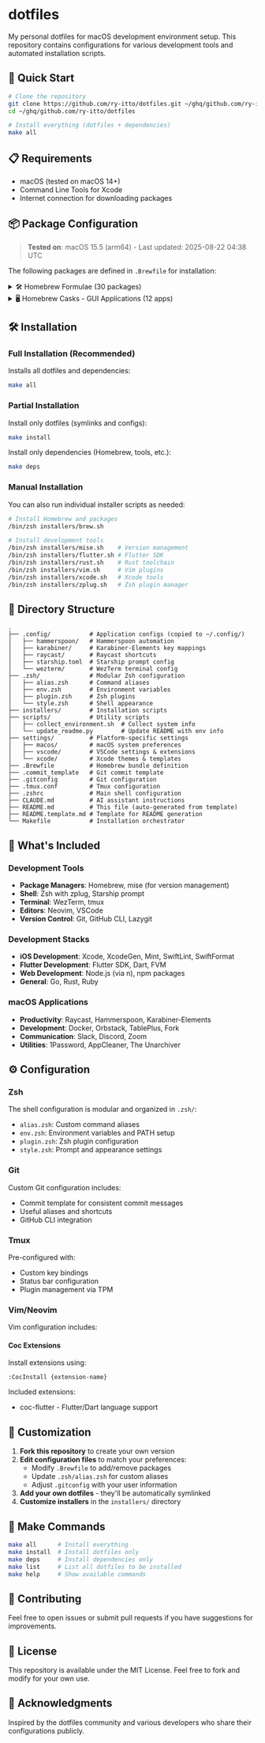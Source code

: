 # dotfiles

My personal dotfiles for macOS development environment setup. This repository contains configurations for various development tools and automated installation scripts.

## 🚀 Quick Start

```bash
# Clone the repository
git clone https://github.com/ry-itto/dotfiles.git ~/ghq/github.com/ry-itto/dotfiles
cd ~/ghq/github.com/ry-itto/dotfiles

# Install everything (dotfiles + dependencies)
make all
```

## 📋 Requirements

- macOS (tested on macOS 14+)
- Command Line Tools for Xcode
- Internet connection for downloading packages

<!-- START ENVIRONMENT INFO -->
## 📦 Package Configuration

> **Tested on**: macOS 15.5 (arm64) - Last updated: 2025-08-22 04:38 UTC

The following packages are defined in `.Brewfile` for installation:

<details>
<summary>🛠️ Homebrew Formulae (30 packages)</summary>


**zsh関係**

- `zsh` - Z shell - Modern shell with advanced features
- `zplug` - Zsh plugin manager

**iOS**

- `xcodegen` - Generate Xcode projects from spec files
- `xcbeautify` - Xcode build output formatter

**Flutter**

- `usbmuxd` - USB multiplexing daemon for iOS devices
- `libimobiledevice` (latest development version) - iOS device communication library
- `ideviceinstaller` - Manage iOS apps from command line
- `ios-deploy` - Install and debug iOS apps from command line

**MCP**

- `uv` - Fast Python package installer and resolver

**ツール**

- `ag` - The Silver Searcher - Fast code searching
- `gh` - GitHub CLI
- `ghq` - Git repository organizer
- `fzf` - Fuzzy finder for command line
- `jq` - JSON processor
- `tig` - Text-mode interface for git
- `tree` - Display directory tree structure
- `nkf` - Network Kanji Filter - Character encoding converter
- `git` - Distributed version control system
- `emojify` - Emoji on the command line
- `nvim` - Neovim - Hyperextensible Vim-based text editor
- `tmux` - Terminal multiplexer
- `starship` - Cross-shell prompt
- `mise` - Development environment manager (formerly rtx)
- `act` - Run GitHub Actions locally

**gPRC**

- `protobuf` - Protocol Buffers - Google's data interchange format

**ruby-build**

- `openssl@3` - Cryptography and SSL/TLS toolkit
- `readline` - GNU readline library
- `libyaml` - YAML parser and emitter library
- `autoconf` - Automatic configure script builder
- `gmp` - GNU multiple precision arithmetic library

</details>

<details>
<summary>🖥️ Homebrew Casks - GUI Applications (12 apps)</summary>


**Cask**

- `clipy` - Clipboard manager
- `raycast` - Productivity launcher
- `font-hack-nerd-font` - Hack font with Nerd Font patches
- `font-hackgen` - Japanese programming font
- `font-hackgen-nerd` - HackGen with Nerd Font patches
- `notion` - All-in-one workspace
- `notion-calendar` - Calendar app by Notion
- `figma` - Collaborative design tool
- `discord` - Voice, video, and text chat
- `rectangle` - Window management app
- `hammerspoon` - Desktop automation tool
- `wezterm` - GPU-accelerated terminal emulator

</details>
<!-- END ENVIRONMENT INFO -->

## 🛠 Installation

### Full Installation (Recommended)

Installs all dotfiles and dependencies:

```bash
make all
```

### Partial Installation

Install only dotfiles (symlinks and configs):

```bash
make install
```

Install only dependencies (Homebrew, tools, etc.):

```bash
make deps
```

### Manual Installation

You can also run individual installer scripts as needed:

```bash
# Install Homebrew and packages
/bin/zsh installers/brew.sh

# Install development tools
/bin/zsh installers/mise.sh    # Version management
/bin/zsh installers/flutter.sh # Flutter SDK
/bin/zsh installers/rust.sh    # Rust toolchain
/bin/zsh installers/vim.sh     # Vim plugins
/bin/zsh installers/xcode.sh   # Xcode tools
/bin/zsh installers/zplug.sh   # Zsh plugin manager
```

## 📂 Directory Structure

```
.
├── .config/           # Application configs (copied to ~/.config/)
│   ├── hammerspoon/   # Hammerspoon automation
│   ├── karabiner/     # Karabiner-Elements key mappings
│   ├── raycast/       # Raycast shortcuts
│   ├── starship.toml  # Starship prompt config
│   └── wezterm/       # WezTerm terminal config
├── .zsh/              # Modular Zsh configuration
│   ├── alias.zsh      # Command aliases
│   ├── env.zsh        # Environment variables
│   ├── plugin.zsh     # Zsh plugins
│   └── style.zsh      # Shell appearance
├── installers/        # Installation scripts
├── scripts/           # Utility scripts
│   ├── collect_environment.sh  # Collect system info
│   └── update_readme.py        # Update README with env info
├── settings/          # Platform-specific settings
│   ├── macos/         # macOS system preferences
│   ├── vscode/        # VSCode settings & extensions
│   └── xcode/         # Xcode themes & templates
├── .Brewfile          # Homebrew bundle definition
├── .commit_template   # Git commit template
├── .gitconfig         # Git configuration
├── .tmux.conf         # Tmux configuration
├── .zshrc             # Main shell configuration
├── CLAUDE.md          # AI assistant instructions
├── README.md          # This file (auto-generated from template)
├── README.template.md # Template for README generation
└── Makefile           # Installation orchestrator
```

## 🎯 What's Included

### Development Tools

- **Package Managers**: Homebrew, mise (for version management)
- **Shell**: Zsh with zplug, Starship prompt
- **Terminal**: WezTerm, tmux
- **Editors**: Neovim, VSCode
- **Version Control**: Git, GitHub CLI, Lazygit

### Development Stacks

- **iOS Development**: Xcode, XcodeGen, Mint, SwiftLint, SwiftFormat
- **Flutter Development**: Flutter SDK, Dart, FVM
- **Web Development**: Node.js (via n), npm packages
- **General**: Go, Rust, Ruby

### macOS Applications

- **Productivity**: Raycast, Hammerspoon, Karabiner-Elements
- **Development**: Docker, Orbstack, TablePlus, Fork
- **Communication**: Slack, Discord, Zoom
- **Utilities**: 1Password, AppCleaner, The Unarchiver

## ⚙️ Configuration

### Zsh

The shell configuration is modular and organized in `.zsh/`:

- `alias.zsh`: Custom command aliases
- `env.zsh`: Environment variables and PATH setup
- `plugin.zsh`: Zsh plugin configuration
- `style.zsh`: Prompt and appearance settings

### Git

Custom Git configuration includes:
- Commit template for consistent commit messages
- Useful aliases and shortcuts
- GitHub CLI integration

### Tmux

Pre-configured with:
- Custom key bindings
- Status bar configuration
- Plugin management via TPM

### Vim/Neovim

Vim configuration includes:

#### Coc Extensions

Install extensions using:

```vim
:CocInstall {extension-name}
```

Included extensions:
- coc-flutter - Flutter/Dart language support

## 🔧 Customization

1. **Fork this repository** to create your own version
2. **Edit configuration files** to match your preferences:
   - Modify `.Brewfile` to add/remove packages
   - Update `.zsh/alias.zsh` for custom aliases
   - Adjust `.gitconfig` with your user information
3. **Add your own dotfiles** - they'll be automatically symlinked
4. **Customize installers** in the `installers/` directory

## 📝 Make Commands

```bash
make all      # Install everything
make install  # Install dotfiles only
make deps     # Install dependencies only
make list     # List all dotfiles to be installed
make help     # Show available commands
```

## 🤝 Contributing

Feel free to open issues or submit pull requests if you have suggestions for improvements.

## 📄 License

This repository is available under the MIT License. Feel free to fork and modify for your own use.

## 🙏 Acknowledgments

Inspired by the dotfiles community and various developers who share their configurations publicly.